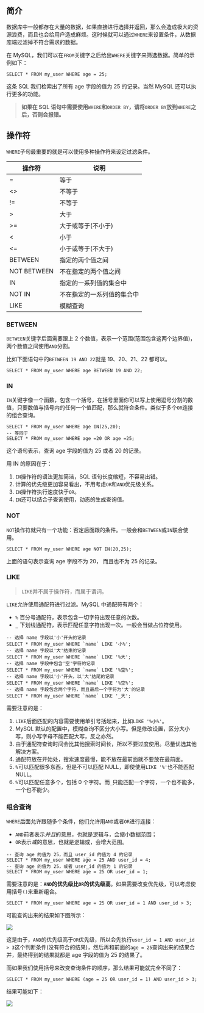 ## 简介

数据库中一般都存在大量的数据，如果直接进行选择并返回，那么会造成极大的资源浪费，而且也会给用户造成麻烦。这时候就可以通过`WHERE`来设置条件，从数据库端过滤掉不符合需求的数据。

在 MySQL，我们可以在`FROM`关键字之后给出`WHERE`关键字来筛选数据。简单的示例如下：

```mysql
SELECT * FROM my_user WHERE age = 25;
```

这条 SQL 我们检索出了所有 age 字段的值为 25 的记录。当然 MySQL 还可以执行更多的功能。

> **如果在 SQL 语句中需要使用`WHERE`和`ORDER BY`，请将`ORDER BY`放到`WHERE`之后，否则会报错。**

## 操作符

`WHERE`子句最重要的就是可以使用多种操作符来设定过滤条件。

操作符       | 说明
----------- | -------
=           | 等于
<>          | 不等于
!=          | 不等于
\>          | 大于
\>=         | 大于或等于(不小于)
<           | 小于
<=          | 小于或等于(不大于)
BETWEEN     | 指定的两个值之间
NOT BETWEEN | 不在指定的两个值之间
IN          | 指定的一系列值的集合中
NOT IN      | 不在指定的一系列值的集合中
LIKE        | 模糊查询

### BETWEEN

`BETWEEN`关键字后面需要跟上 2 个数值，表示一个范围(范围包含这两个边界值)，两个数值之间使用`AND`分割。

比如下面语句中的`BETWEEN 19 AND 22`就是 19、20、21、22 都可以。

```mysql
SELECT * FROM my_user WHERE age BETWEEN 19 AND 22;
```

### IN

`IN`关键字像一个函数，包含一个括号，在括号里面你可以写上使用逗号分割的数值，只要数值与括号内的任何一个值匹配，那么就符合条件。类似于多个`OR`连接的组合查询。

```mysql
SELECT * FROM my_user WHERE age IN(25,20);
-- 等同于
SELECT * FROM my_user WHERE age =20 OR age =25;
```

这个语句表示，查询 age 字段的值为 25 或者 20 的记录。

用 IN 的原因在于：

1. `IN`操作符的语法更加简洁，SQL 语句长度缩短，不容易出错。
2. 计算的优先级更加容易看出，不用考虑`OR`和`AND`优先级关系。
3. `IN`操作符执行速度快于`OR`。
4. `IN`还可以结合子查询使用，动态的生成查询值。

### NOT

`NOT`操作符就只有一个功能：否定后面跟的条件。一般会和`BETWEEN`或`IN`联合使用。

```mysql
SELECT * FROM my_user WHERE age NOT IN(20,25);
```

上面的语句表示查询 age 字段不为 20， 而且也不为 25 的记录。

### LIKE

> `LIKE`并不属于操作符，而属于谓词。

`LIKE`允许使用通配符进行过滤。MySQL 中通配符有两个：

* `%` 百分号通配符，表示包含一切字符出现任意的次数。
* `_` 下划线通配符，表示匹配任意字符出现一次。一般会当做占位符使用。

```mysql
-- 选择 name 字段以'小'开头的记录
SELECT * FROM my_user WHERE `name` LIKE '小%';
-- 选择 name 字段以'大'结束的记录
SELECT * FROM my_user WHERE `name` LIKE '%大';
-- 选择 name 字段中包含'空'字符的记录
SELECT * FROM my_user WHERE `name` LIKE '%空%';
-- 选择 name 字段以'小'开头，以'大'结尾的记录
SELECT * FROM my_user WHERE `name` LIKE '%空%';
-- 选择 name 字段包含两个字符，而且最后一个字符为'大'的记录
SELECT * FROM my_user WHERE `name` LIKE '_大';
```

需要注意的是：

1. `LIKE`后面匹配的内容需要使用单引号括起来，比如`LIKE '%小%'`。
2. MySQL 默认的配置中，模糊查询不区分大小写。但是修改设置，区分大小写，则小写字母不能匹配大写，反之亦然。
3. 由于通配符查询时间会比其他搜索时间长，所以不要过度使用。尽量优选其他解决方案。
4. 通配符放在开始处，搜索速度最慢，能不放在最前面就不要放在最前面。
5. `%`可以匹配很多东西，但是不可以匹配 NULL，即使使用`LIKE '%'`也不能匹配 NULL。
6. `%`可以匹配任意多个，包括 0 个字符。而`_`只能匹配一个字符，一个也不能多，一个也不能少。


### 组合查询

`WHERE`后面允许跟随多个条件，他们允许用`AND`或者`OR`进行连接：

* `AND`前者表示*并且*的意思，也就是逻辑与，会缩小数据范围；
* `OR`表示*或*的意思，也就是逻辑或，会增大范围。

```mysql
-- 查询 age 的值为 25，而且 user_id 的值为 4 的记录
SELECT * FROM my_user WHERE age = 25 AND user_id = 4;
-- 查询 age 的值为 25，或者 user_id 的值为 1 的记录
SELECT * FROM my_user WHERE age = 25 OR user_id = 1;
```

需要注意的是：**`AND`的优先级比`OR`的优先级高**。如果需要改变优先级，可以考虑使用括号`()`来重新组合。

```mysql
SELECT * FROM my_user WHERE age = 25 OR user_id = 1 AND user_id > 3;
```

可能查询出来的结果如下图所示：

![](http://7xkt52.com1.z0.glb.clouddn.com/markdown/1494922973754.png)

这是由于，`AND`的优先级高于`OR`优先级，所以会先执行`user_id = 1 AND user_id > 3`这个判断条件(没有符合的结果)，然后再和前面的`age = 25`查询出来的结果合并，最终得到的结果就都是 age 字段的值为 25 的结果了。

而如果我们使用括号来改变查询条件的顺序，那么结果可能就完全不同了：

```mysql
SELECT * FROM my_user WHERE (age = 25 OR user_id = 1) AND user_id > 3;
```

结果可能如下：

![](http://7xkt52.com1.z0.glb.clouddn.com/markdown/1494923167342.png)

